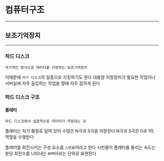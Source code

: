 # 컴퓨터구조
---
## 보조기억장치
---
### 하드 디스크
```
자기적인 방식으로 데이터를 저장하는 보조기억장치
```
이때문에 `자기 디스크`의 일종으로 지칭하기도 한다
대용량 저장장치가 필요한 작업이나 서버실에 자주 출입하는 작업을 할때 자주 접하게 된다

### 하드 디스크 구조
#### 플레터
```
하드 디스크에서 실질적으로 데이터가 저장되는 곳
```
플래터는 자기 물질로 덮여 있어 수많은 N극과 S극을 저장한다
N극과 S극은 0과 1의 역할을 수행한다

플래터를 회전시키는 구성 요소를 `스핀들`이라고 한다
시핀들이 플래터를 돌리는 속도는 분당 회전수를 나타내는 `RPM`이라는 단위로 표현한다